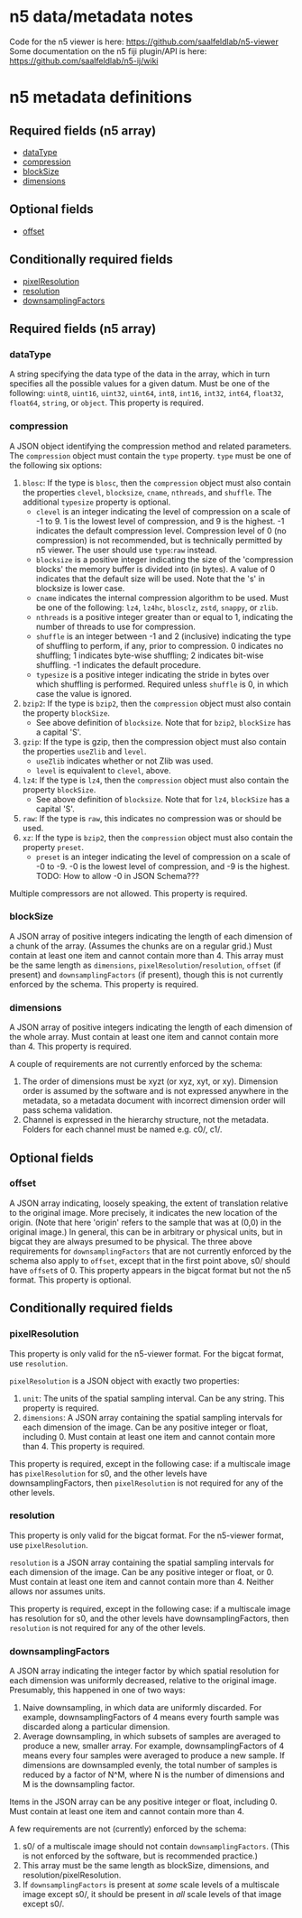 # n5 data/metadata notes

Code for the n5 viewer is here: https://github.com/saalfeldlab/n5-viewer
Some documentation on the n5 fiji plugin/API is here: https://github.com/saalfeldlab/n5-ij/wiki

# n5 metadata definitions
## Required fields (n5 array)
- [dataType](#dataType)
- [compression](#compression)
- [blockSize](#blockSize)
- [dimensions](#dimensions)
## Optional fields
- [offset](#offset)
## Conditionally required fields
- [pixelResolution](#pixelResolution)
- [resolution](#resolution)
- [downsamplingFactors](#downsamplingFactors)

## Required fields (n5 array)

### dataType
A string specifying the data type of the data in the array, which in turn specifies all the possible values for a given datum. Must be one of the following: `uint8`, `uint16`, `uint32`, `uint64`, `int8`, `int16`, `int32`, `int64`, `float32`, `float64`, `string`, or `object`. This property is required.

### compression
A JSON object identifying the compression method and related parameters. The `compression` object must contain the `type` property. `type` must be one of the following six options:
1. `blosc`: If the type is `blosc`, then the `compression` object must also contain the properties `clevel`, `blocksize`, `cname`, `nthreads`, and `shuffle`. The additional `typesize` property is optional.
    * `clevel` is an integer indicating the level of compression on a scale of -1 to 9. 1 is the lowest level of compression, and 9 is the highest. -1 indicates the default compression level. Compression level of 0 (no compression) is not recommended, but is technically permitted by n5 viewer. The user should use `type`:`raw` instead.
    * `blocksize` is a positive integer indicating the size of the 'compression blocks' the memory buffer is divided into (in bytes). A value of 0 indicates that the default size will be used. Note that the 's' in blocksize is lower case.
    * `cname` indicates the internal compression algorithm to be used. Must be one of the following: `lz4`, `lz4hc`, `blosclz`, `zstd`, `snappy`, or `zlib`.
    * `nthreads` is a positive integer greater than or equal to 1, indicating the number of threads to use for compression.
    * `shuffle` is an integer between -1 and 2 (inclusive) indicating the type of shuffling to perform, if any, prior to compression. 0 indicates no shuffling; 1 indicates byte-wise shuffling; 2 indicates bit-wise shuffling. -1 indicates the default procedure.
    * `typesize` is a positive integer indicating the stride in bytes over which shuffling is performed. Required unless `shuffle` is 0, in which case the value is ignored.
2. `bzip2`: If the type is `bzip2`, then the `compression` object must also contain the property `blockSize`. 
    * See above definition of `blocksize`. Note that for `bzip2`, `blockSize` has a capital 'S'.
3. `gzip`: If the type is gzip, then the compression object must also contain the properties `useZlib` and `level`.
    * `useZlib` indicates whether or not Zlib was used. 
    * `level` is equivalent to `clevel`, above.
4. `lz4`: If the type is `lz4`, then the `compression` object must also contain the property `blockSize`.
    * See above definition of `blocksize`. Note that for `lz4`, `blockSize` has a capital 'S'.
5. `raw`: If the type is `raw`, this indicates no compression was or should be used.
6. `xz`: If the type is `bzip2`, then the `compression` object must also contain the property `preset`.
    * `preset` is an integer indicating the level of compression on a scale of -0 to -9. -0 is the lowest level of compression, and -9 is the highest. TODO: How to allow -0 in JSON Schema???

Multiple compressors are not allowed. This property is required. 

### blockSize
A JSON array of positive integers indicating the length of each dimension of a chunk of the array. (Assumes the chunks are on a regular grid.) Must contain at least one item and cannot contain more than 4. This array must be the same length as `dimensions`, `pixelResolution`/`resolution`, `offset` (if present) and `downsamplingFactors` (if present), though this is not currently enforced by the schema. This property is required.

### dimensions
A JSON array of positive integers indicating the length of each dimension of the whole array. Must contain at least one item and cannot contain more than 4. This property is required.

A couple of requirements are not currently enforced by the schema:
1. The order of dimensions must be xyzt (or xyz, xyt, or xy). Dimension order is assumed by the software and is not expressed anywhere in the metadata, so a metadata document with incorrect dimension order will pass schema validation. 
2. Channel is expressed in the hierarchy structure, not the metadata. Folders for each channel must be named e.g. c0/, c1/. 

## Optional fields

### offset
A JSON array indicating, loosely speaking, the extent of translation relative to the original image. More precisely, it indicates the new location of the origin. (Note that here 'origin' refers to the sample that was at (0,0) in the original image.) In general, this can be in arbitrary or physical units, but in bigcat they are always presumed to be physical. The three above requirements for `downsamplingFactors` that are not currently enforced by the schema also apply to `offset`, except that in the first point above, s0/ should have `offset`s of 0. This property appears in the bigcat format but not the n5 format. This property is optional. 

## Conditionally required fields

### pixelResolution
This property is only valid for the n5-viewer format. For the bigcat format, use `resolution`. 

`pixelResolution` is a JSON object with exactly two properties:
1. `unit`: The units of the spatial sampling interval. Can be any string. This property is required.
2. `dimensions`: A JSON array containing the spatial sampling intervals for each dimension of the image. Can be any positive integer or float, including 0. Must contain at least one item and cannot contain more than 4. This property is required.

This property is required, except in the following case: if a multiscale image has `pixelResolution` for s0, and the other levels have downsamplingFactors, then `pixelResolution` is not required for any of the other levels.

### resolution
This property is only valid for the bigcat format. For the n5-viewer format, use `pixelResolution`. 

`resolution` is a JSON array containing the spatial sampling intervals for each dimension of the image. Can be any positive integer or float, or 0. Must contain at least one item and cannot contain more than 4. Neither allows nor assumes units. 

This property is required, except in the following case: if a multiscale image has resolution for s0, and the other levels have downsamplingFactors, then `resolution` is not required for any of the other levels.

### downsamplingFactors
A JSON array indicating the integer factor by which spatial resolution for each dimension was uniformly decreased, relative to the original image. Presumably, this happened in one of two ways: 
1. Naive downsampling, in which data are uniformly discarded. For example, downsamplingFactors of 4 means every fourth sample was discarded along a particular dimension. 
2. Average downsampling, in which subsets of samples are averaged to produce a new, smaller array. For example, downsamplingFactors of 4 means every four samples were averaged to produce a new sample. If dimensions are downsampled evenly, the total number of samples is reduced by a factor of N^M, where N is the number of dimensions and M is the downsampling factor.   

Items in the JSON array can be any positive integer or float, including 0. Must contain at least one item and cannot contain more than 4. 

A few requirements are not (currently) enforced by the schema:
1. s0/ of a multiscale image should not contain `downsamplingFactors`. (This is not enforced by the software, but is recommended practice.)
2. This array must be the same length as blockSize, dimensions, and resolution/pixelResolution.
3. If `downsamplingFactors` is present at *some* scale levels of a multiscale image except s0/, it should be present in *all* scale levels of that image except s0/.